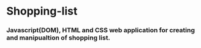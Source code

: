 # Shopping-list

### Javascript(DOM), HTML and CSS web application for creating and manipualtion of shopping list.
